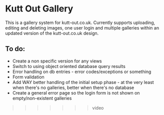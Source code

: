 Kutt Out Gallery
===============

This is a gallery system for kutt-out.co.uk. Currently supports uploading, editing and deleting images, one user login and multiple galleries within an updated version of the kutt-out.co.uk design.

To do:
------

* Create a non specific version for any views
* Switch to using object oriented database query results
* Error handling on db entries - error codes/exceptions or something
* Form validation
* Add WAY better handling of the initial setup phase - at the very least when there's no galleries, better when there's no database
* Create a general error page so the login form is not shown on empty/non-existent galleries
>>>>>>> video
